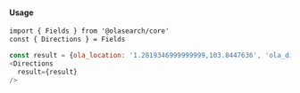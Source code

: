 #### Usage 

```html
import { Fields } from '@olasearch/core'
const { Directions } = Fields
```

```js
const result = {ola_location: '1.2819346999999999,103.8447636', 'ola_distance': 20};
<Directions
  result={result}
/>
```
